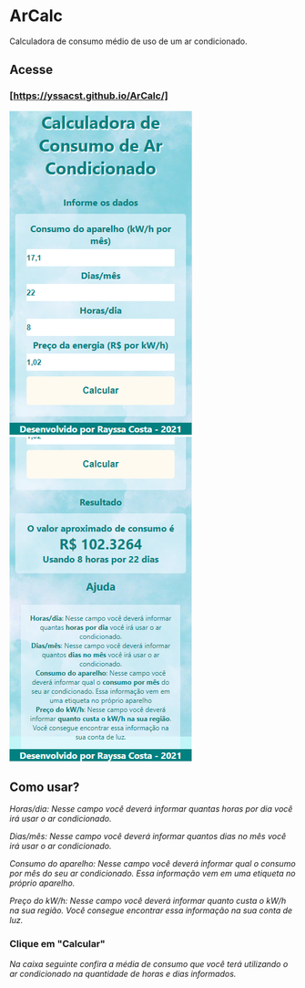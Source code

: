 # ArCalc 

Calculadora de consumo médio de uso de um ar condicionado.

## Acesse
### [https://yssacst.github.io/ArCalc/]

![](/src/img/print1.png)
![](/src/img/print2.png)

## Como usar?
*Horas/dia: Nesse campo você deverá informar quantas horas por dia você irá usar o ar condicionado.*

*Dias/mês: Nesse campo você deverá informar quantos dias no mês você irá usar o ar condicionado.*

*Consumo do aparelho: Nesse campo você deverá informar qual o consumo por mês do seu ar condicionado. Essa informação vem em uma etiqueta no próprio aparelho.*

*Preço do kW/h: Nesse campo você deverá informar quanto custa o kW/h na sua região. Você consegue encontrar essa informação na sua conta de luz.*

### Clique em "Calcular"

*Na caixa seguinte confira a média de consumo que você terá utilizando o ar condicionado na quantidade de horas e dias informados.*

